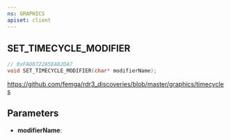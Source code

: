 ```yaml
---
ns: GRAPHICS
apiset: client
---
```

## SET_TIMECYCLE_MODIFIER

```c
// 0xFA08722A5EA82DA7
void SET_TIMECYCLE_MODIFIER(char* modifierName);
```

https://github.com/femga/rdr3_discoveries/blob/master/graphics/timecycles

## Parameters
* **modifierName**: